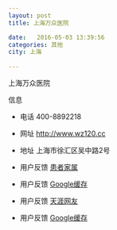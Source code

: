 ```yaml
--- 
layout: post 
title: 上海万众医院

date:   2016-05-03 13:39:56 
categories: 其他  
city: 上海
  
--- 
```

   
上海万众医院

信息
 - 电话 400-8892218

 - 网址 http://www.wz120.cc

 - 地址 上海市徐汇区吴中路2号

 - 用户反馈 [患者家属](http://health.dahe.cn/yypj/yhb/201207/t20120716_397644.html)

 - 用户反馈 [Google缓存](http://webcache.googleusercontent.com/search?q=cache%3A%2F%2Fhealth.dahe.cn%2Fyypj%2Fyhb%2F201207%2Ft20120716_397644.html&rlz=1C5CHFA_enUS659US659&oq=cache%3A%2F%2Fhealth.dahe.cn%2Fyypj%2Fyhb%2F201207%2Ft20120716_397644.html&aqs=chrome..69i57j69i58.4789j0j4&sourceid=chrome&ie=UTF-8)

 - 用户反馈 [天涯网友](http://bbs.tianya.cn/post-41-943030-1.shtml)

 - 用户反馈 [Google缓存](http://webcache.googleusercontent.com/search?q=cache%3A%2F%2Fbbs.tianya.cn%2Fpost-41-943030-1.shtml&rlz=1C5CHFA_enUS659US659&oq=cache%3A%2F%2Fbbs.tianya.cn%2Fpost-41-943030-1.shtml&aqs=chrome..69i57j69i58.2551j0j4&sourceid=chrome&ie=UTF-8)


